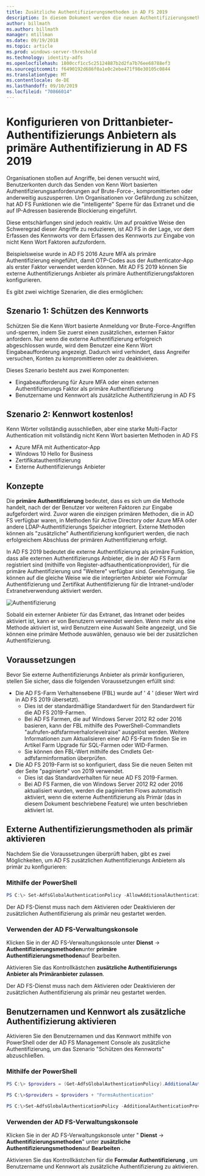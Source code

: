 ```yaml
---
title: Zusätzliche Authentifizierungsmethoden in AD FS 2019
description: In diesem Dokument werden die neuen Authentifizierungsmethoden in AD FS 2019 beschrieben.
author: billmath
ms.author: billmath
manager: mtillman
ms.date: 09/19/2018
ms.topic: article
ms.prod: windows-server-threshold
ms.technology: identity-adfs
ms.openlocfilehash: 1800ccf1cc5c25124887b2d2fa7b76ee68788ef3
ms.sourcegitcommit: f6490192d686f0a1e0c2ebe471f98e30105c0844
ms.translationtype: MT
ms.contentlocale: de-DE
ms.lasthandoff: 09/10/2019
ms.locfileid: "70866014"
---
```

# <a name="configure-3rd-party-authentication-providers-as-primary-authentication-in-ad-fs-2019"></a>Konfigurieren von Drittanbieter-Authentifizierungs Anbietern als primäre Authentifizierung in AD FS 2019


Organisationen stoßen auf Angriffe, bei denen versucht wird, Benutzerkonten durch das Senden von Kenn Wort basierten Authentifizierungsanforderungen auf Brute-Force-, kompromittierten oder anderweitig auszusperren.  Um Organisationen vor Gefährdung zu schützen, hat AD FS Funktionen wie die "intelligente" Sperre für das Extranet und die auf IP-Adressen basierende Blockierung eingeführt.  

Diese entschärfungen sind jedoch reaktiv.  Um auf proaktive Weise den Schweregrad dieser Angriffe zu reduzieren, ist AD FS in der Lage, vor dem Erfassen des Kennworts vor dem Erfassen des Kennworts zur Eingabe von nicht Kenn Wort Faktoren aufzufordern.  

Beispielsweise wurde in AD FS 2016 Azure MFA als primäre Authentifizierung eingeführt, damit OTP-Codes aus der Authenticator-App als erster Faktor verwendet werden können.
Mit AD FS 2019 können Sie externe Authentifizierungs Anbieter als primäre Authentifizierungsfaktoren konfigurieren.

Es gibt zwei wichtige Szenarien, die dies ermöglichen:

## <a name="scenario-1-protect-the-password"></a>Szenario 1: Schützen des Kennworts
Schützen Sie die Kenn Wort basierte Anmeldung vor Brute-Force-Angriffen und-sperren, indem Sie zuerst einen zusätzlichen, externen Faktor anfordern.  Nur wenn die externe Authentifizierung erfolgreich abgeschlossen wurde, wird dem Benutzer eine Kenn Wort Eingabeaufforderung angezeigt.  Dadurch wird verhindert, dass Angreifer versuchen, Konten zu kompromittieren oder zu deaktivieren.

Dieses Szenario besteht aus zwei Komponenten:
- Eingabeaufforderung für Azure MFA oder einen externen Authentifizierungs Faktor als primäre Authentifizierung
- Benutzername und Kennwort als zusätzliche Authentifizierung in AD FS

## <a name="scenario-2-password-free"></a>Szenario 2: Kennwort kostenlos!
Kenn Wörter vollständig ausschließen, aber eine starke Multi-Factor Authentication mit vollständig nicht Kenn Wort basierten Methoden in AD FS
- Azure MFA mit Authenticator-App
- Windows 10 Hello for Business
- Zertifikatauthentifizierung
- Externe Authentifizierungs Anbieter

## <a name="concepts"></a>Konzepte
Die **primäre Authentifizierung** bedeutet, dass es sich um die Methode handelt, nach der der Benutzer vor weiteren Faktoren zur Eingabe aufgefordert wird.  Zuvor waren die einzigen primären Methoden, die in AD FS verfügbar waren, in Methoden für Active Directory oder Azure MFA oder andere LDAP-Authentifizierungs Speicher integriert.  Externe Methoden können als "zusätzliche" Authentifizierung konfiguriert werden, die nach erfolgreichem Abschluss der primären Authentifizierung erfolgt.

In AD FS 2019 bedeutet die externe Authentifizierung als primäre Funktion, dass alle externen Authentifizierungs Anbieter, die in der AD FS Farm registriert sind (mithilfe von Register-adfsauthenticationprovider), für die primäre Authentifizierung und "Weitere" verfügbar sind. Genehmigung. Sie können auf die gleiche Weise wie die integrierten Anbieter wie Formular Authentifizierung und Zertifikat Authentifizierung für die Intranet-und/oder Extranetverwendung aktiviert werden.

![Authentifizierung](media/Additional-Authentication-Methods-AD-FS/auth1.png)

Sobald ein externer Anbieter für das Extranet, das Intranet oder beides aktiviert ist, kann er von Benutzern verwendet werden.  Wenn mehr als eine Methode aktiviert ist, wird Benutzern eine Auswahl Seite angezeigt, und Sie können eine primäre Methode auswählen, genauso wie bei der zusätzlichen Authentifizierung.

## <a name="pre-requisites"></a>Voraussetzungen
Bevor Sie externe Authentifizierungs Anbieter als primär konfigurieren, stellen Sie sicher, dass die folgenden Voraussetzungen erfüllt sind:
- Die AD FS-Farm Verhaltensebene (FBL) wurde auf ' 4 ' (dieser Wert wird in AD FS 2019 übersetzt).
    - Dies ist der standardmäßige Standardwert für den Standardwert für die AD FS 2019-Farmen.
    - Bei AD FS Farmen, die auf Windows Server 2012 R2 oder 2016 basieren, kann der FBL mithilfe des PowerShell-Commandlets "aufrufen-adfsfarmverhalorlevelraise" ausgelöst werden.  Weitere Informationen zum Aktualisieren einer AD FS-Farm finden Sie im Artikel Farm Upgrade für SQL-Farmen oder WID-Farmen. 
    - Sie können den FBL-Wert mithilfe des Cmdlets Get-adfsfarminformation überprüfen.
- Die AD FS 2019-Farm ist so konfiguriert, dass Sie die neuen Seiten mit der Seite "paginierte" von 2019 verwendet.
    - Dies ist das Standardverhalten für neue AD FS 2019-Farmen.
    - Bei AD FS Farmen, die von Windows Server 2012 R2 oder 2016 aktualisiert wurden, werden die paginierten Flows automatisch aktiviert, wenn die externe Authentifizierung als Primär (das in diesem Dokument beschriebene Feature) wie unten beschrieben aktiviert ist.

## <a name="enable-external-authentication-methods-as-primary"></a>Externe Authentifizierungsmethoden als primär aktivieren
Nachdem Sie die Voraussetzungen überprüft haben, gibt es zwei Möglichkeiten, um AD FS zusätzlichen Authentifizierungs Anbietern als primär zu konfigurieren:

### <a name="using-powershell"></a>Mithilfe der PowerShell


```powershell
PS C:\> Set-AdfsGlobalAuthenticationPolicy -AllowAdditionalAuthenticationAsPrimary $true
``` 


Der AD FS-Dienst muss nach dem Aktivieren oder Deaktivieren der zusätzlichen Authentifizierung als primär neu gestartet werden.

### <a name="using-the-ad-fs-management-console"></a>Verwenden der AD FS-Verwaltungskonsole
Klicken Sie in der AD FS-Verwaltungskonsole unter **Dienst** -> **Authentifizierungsmethoden**unter **primäre Authentifizierungsmethoden**auf Bearbeiten.

Aktivieren Sie das Kontrollkästchen **zusätzliche Authentifizierungs Anbieter als Primäranbieter zulassen**.

Der AD FS-Dienst muss nach dem Aktivieren oder Deaktivieren der zusätzlichen Authentifizierung als primär neu gestartet werden.

## <a name="enable-username-and-password-as-additional-authentication"></a>Benutzernamen und Kennwort als zusätzliche Authentifizierung aktivieren
Aktivieren Sie den Benutzernamen und das Kennwort mithilfe von PowerShell oder der AD FS Management Console als zusätzliche Authentifizierung, um das Szenario "Schützen des Kennworts" abzuschließen.
### <a name="using-powershell"></a>Mithilfe der PowerShell



```powershell
PS C:\> $providers = (Get-AdfsGlobalAuthenticationPolicy).AdditionalAuthenticationProvider

PS C:\>$providers = $providers + "FormsAuthentication"

PS C:\>Set-AdfsGlobalAuthenticationPolicy -AdditionalAuthenticationProvider $providers
``` 

### <a name="using-the-ad-fs-management-console"></a>Verwenden der AD FS-Verwaltungskonsole
Klicken Sie in der AD FS-Verwaltungskonsole unter " **Dienst** -> **Authentifizierungsmethoden**" unter **zusätzliche Authentifizierungsmethoden**auf **Bearbeiten** .

Aktivieren Sie das Kontrollkästchen für die **Formular Authentifizierung** , um Benutzername und Kennwort als zusätzliche Authentifizierung zu aktivieren.
